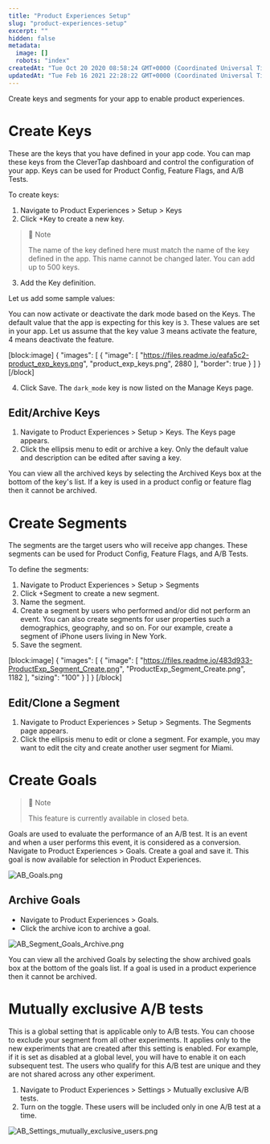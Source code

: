 ```yaml
---
title: "Product Experiences Setup"
slug: "product-experiences-setup"
excerpt: ""
hidden: false
metadata: 
  image: []
  robots: "index"
createdAt: "Tue Oct 20 2020 08:58:24 GMT+0000 (Coordinated Universal Time)"
updatedAt: "Tue Feb 16 2021 22:28:22 GMT+0000 (Coordinated Universal Time)"
---
```

Create keys and segments for your app to enable product experiences. 

# Create Keys

These are the keys that you have defined in your app code. You can map these keys from the CleverTap dashboard and control the configuration of your app. Keys can be used for Product Config, Feature Flags, and A/B Tests.

To create keys:

1. Navigate to Product Experiences >  Setup > Keys
2. Click +Key to create a new key. 

> 📘 Note
> 
> The name of the key defined here must match the name of the key defined in the app. This name cannot be changed later. You can add up to 500 keys.

3. Add the Key definition. 

Let us add some sample values:

You can now activate or deactivate the dark mode based on the Keys. The default value that the app is expecting for this key is `3`.  These values are set in your app. Let us assume that the key value 3 means activate the feature, 4 means deactivate the feature. 

[block:image]
{
  "images": [
    {
      "image": [
        "https://files.readme.io/eafa5c2-product_exp_keys.png",
        "product_exp_keys.png",
        2880
      ],
      "border": true
    }
  ]
}
[/block]


4. Click Save. The `dark_mode` key is now listed on the Manage Keys page. 

## Edit/Archive Keys

1. Navigate to Product Experiences >  Setup > Keys. The Keys page appears. 
2. Click the ellipsis menu to edit or archive a key. Only the default value and description can be edited after saving a key.

You can view all the archived keys by selecting the Archived Keys box at the bottom of the key's list.  If a key is used in a product config or feature flag then it cannot be archived. 

# Create Segments

The segments are the target users who will receive app changes. These segments can be used for Product Config, Feature Flags, and A/B Tests.

To define the segments:

1. Navigate to Product Experiences >  Setup > Segments
2. Click +Segment to create a new segment.
3. Name the segment.
4. Create a segment by users who performed and/or did not perform an event.  You can also create segments for user properties such a demographics, geography, and so on. For our example, create a segment of iPhone users living in New York. 
5. Save the segment. 

[block:image]
{
  "images": [
    {
      "image": [
        "https://files.readme.io/483d933-ProductExp_Segment_Create.png",
        "ProductExp_Segment_Create.png",
        1182
      ],
      "sizing": "100"
    }
  ]
}
[/block]


## Edit/Clone a Segment

1. Navigate to Product Experiences >  Setup > Segments. The Segments page appears. 
2. Click the ellipsis menu to edit or clone a segment. For example, you may want to edit the city and create another user segment for Miami. 

# Create Goals

> 🚧 Note
> 
> This feature is currently available in closed beta.

Goals are used to evaluate the performance of an A/B test. It is an event and when a user performs this event, it is considered as a conversion.  
Navigate to Product Experiences >  Goals. Create a goal and save it. This goal is now available for selection in Product Experiences.

![](https://files.readme.io/8726071-AB_Goals.png "AB_Goals.png")

## Archive Goals 

- Navigate to Product Experiences >  Goals.
- Click the archive icon to archive a goal. 

![](https://files.readme.io/169925e-AB_Segment_Goals_Archive.png "AB_Segment_Goals_Archive.png")

You can view all the archived Goals by selecting the show archived goals box at the bottom of the goals list.  If a goal is used in a product experience then it cannot be archived.

# Mutually exclusive A/B tests

This is a global setting that is applicable only to A/B tests.  You can choose to exclude your segment from all other experiments. It applies only to the new experiments that are created after this setting is enabled. For example, if it is set as disabled at a global level, you will have to enable it on each subsequent test. The users who qualify for this A/B test are unique and they are not shared across any other experiment. 

1. Navigate to Product Experiences > Settings > Mutually exclusive A/B tests.
2. Turn on the toggle.  These users will be included only in one A/B test at a time. 

![](https://files.readme.io/463bdd2-AB_Settings_mutually_exclusive_users.png "AB_Settings_mutually_exclusive_users.png")

